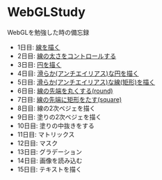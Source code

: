 # WebGLStudy
WebGLを勉強した時の備忘録

* 1日目: [線を描く](http://qiita.com/ienaga/items/9f85d127c175bfca0cae)
* 2日目: [線の太さをコントロールする](http://qiita.com/ienaga/items/f0392e1aaf41651ace7a)
* 3日目: [円を描く](http://qiita.com/ienaga/items/3263a752da3287a6c4b6)
* 4日目: [滑らか(アンチエイリアス)な円を描く](http://qiita.com/ienaga/items/02e4b8d8c2a975ab86e1)
* 5日目: [滑らか(アンチエイリアス)な線(矩形)を描く](http://qiita.com/ienaga/items/6d8c41cb5caa851842bf)
* 6日目: [線の先端を丸くする(round)](http://qiita.com/ienaga/items/b9c6460d59078c4b705b)
* 7日目: [線の先端に矩形をたす(square)](http://qiita.com/ienaga/items/ed5cb207f70608f5e544)
* 8日目: 線の2次ベジェを描く
* 9日目: 塗りの2次ベジェを描く
* 10日目: 塗りの中抜きをする
* 11日目: マトリックス
* 12日目: マスク
* 13日目: グラデーション
* 14日目: 画像を読み込む
* 15日目: テキストを描く